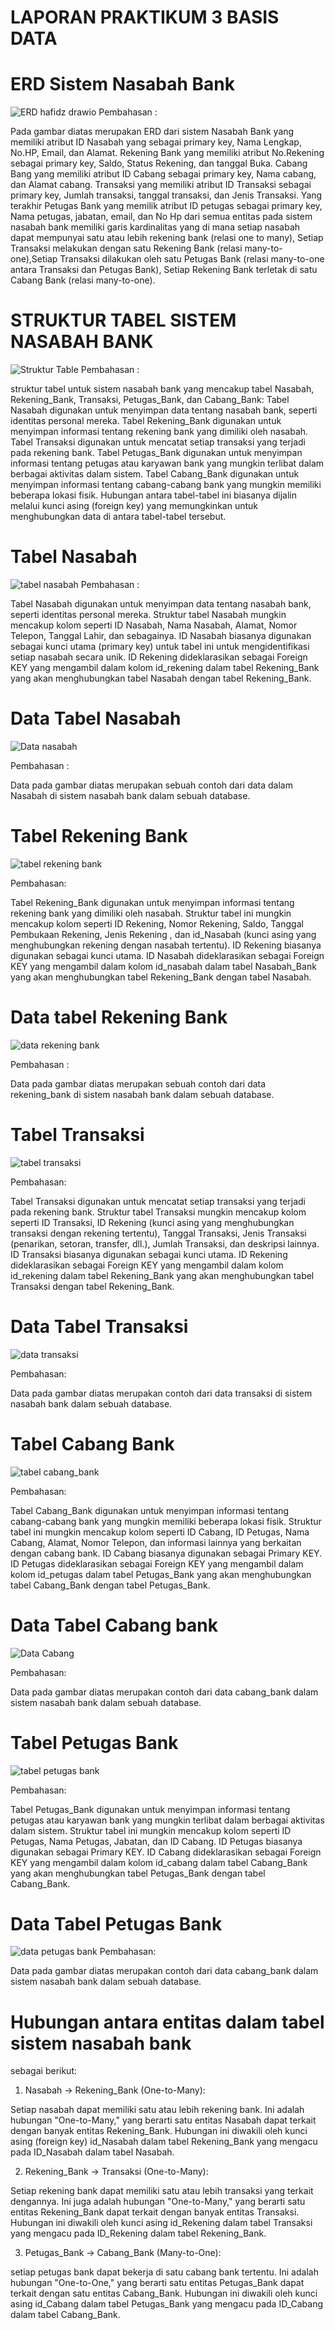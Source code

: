 # LAPORAN PRAKTIKUM 3 BASIS DATA
# ERD Sistem Nasabah Bank
![ERD hafidz drawio](https://github.com/HafidzAshshidiqi/BASDA-Laporan-3/assets/125180024/01b18bb1-5e5c-445d-8600-26be81ad61a2)
Pembahasan :

Pada gambar diatas merupakan ERD dari sistem Nasabah Bank yang memiliki atribut ID Nasabah yang sebagai primary key, Nama Lengkap, No.HP, Email, dan Alamat. Rekening Bank yang memiliki atribut No.Rekening sebagai primary key, Saldo, Status Rekening, dan tanggal Buka. Cabang Bang yang memiliki atribut ID Cabang sebagai primary key, Nama cabang, dan Alamat cabang. Transaksi yang memiliki atribut ID Transaksi sebagai primary key, Jumlah transaksi, tanggal transaksi, dan Jenis Transaksi. Yang terakhir Petugas Bank yang memilik atribut ID petugas sebagai primary key, Nama petugas, jabatan, email, dan No Hp dari semua entitas pada sistem nasabah bank memiliki garis kardinalitas yang di mana setiap nasabah dapat mempunyai satu atau lebih rekening bank (relasi one to many), Setiap Transaksi melakukan dengan satu Rekening Bank (relasi many-to-one),Setiap Transaksi dilakukan oleh satu Petugas Bank (relasi many-to-one antara Transaksi dan Petugas Bank), Setiap Rekening Bank terletak di satu Cabang Bank (relasi many-to-one).

# STRUKTUR TABEL SISTEM NASABAH BANK
![Struktur Table](https://github.com/HafidzAshshidiqi/BASDA-Laporan-3/assets/125180024/f80c9737-7742-4687-869b-11607e49789a)
Pembahasan :

struktur tabel untuk sistem nasabah bank yang mencakup tabel Nasabah, Rekening_Bank, Transaksi, Petugas_Bank, dan Cabang_Bank:
Tabel Nasabah digunakan untuk menyimpan data tentang nasabah bank, seperti identitas personal mereka.
Tabel Rekening_Bank digunakan untuk menyimpan informasi tentang rekening bank yang dimiliki oleh nasabah.
Tabel Transaksi digunakan untuk mencatat setiap transaksi yang terjadi pada rekening bank.
Tabel Petugas_Bank digunakan untuk menyimpan informasi tentang petugas atau karyawan bank yang mungkin terlibat dalam berbagai aktivitas dalam sistem.
Tabel Cabang_Bank digunakan untuk menyimpan informasi tentang cabang-cabang bank yang mungkin memiliki beberapa lokasi fisik.
Hubungan antara tabel-tabel ini biasanya dijalin melalui kunci asing (foreign key) yang memungkinkan untuk menghubungkan data di antara tabel-tabel tersebut. 

# Tabel Nasabah
![tabel nasabah](https://github.com/HafidzAshshidiqi/BASDA-Laporan-3/assets/125180024/b50df0ac-b350-40d7-a469-e14bc7f7247c)
Pembahasan :

Tabel Nasabah digunakan untuk menyimpan data tentang nasabah bank, seperti identitas personal mereka.
Struktur tabel Nasabah mungkin mencakup kolom seperti ID Nasabah, Nama Nasabah, Alamat, Nomor Telepon, Tanggal Lahir, dan sebagainya.
ID Nasabah biasanya digunakan sebagai kunci utama (primary key) untuk tabel ini untuk mengidentifikasi setiap nasabah secara unik.
ID Rekening dideklarasikan sebagai Foreign KEY yang mengambil dalam kolom id_rekening dalam tabel Rekening_Bank yang akan menghubungkan tabel Nasabah dengan tabel Rekening_Bank.
# Data Tabel Nasabah
![Data nasabah](https://github.com/HafidzAshshidiqi/BASDA-Laporan-3/assets/125180024/c49896a2-dac2-48fe-81b4-dc41f8c18692)

Pembahasan :

Data pada gambar diatas merupakan sebuah contoh dari data dalam Nasabah di sistem nasabah bank dalam sebuah database.
# Tabel Rekening Bank
![tabel rekening bank](https://github.com/HafidzAshshidiqi/BASDA-Laporan-3/assets/125180024/6ea53952-27b2-4fa7-a746-04328760c007)

Pembahasan:

Tabel Rekening_Bank digunakan untuk menyimpan informasi tentang rekening bank yang dimiliki oleh nasabah.
Struktur tabel ini mungkin mencakup kolom seperti ID Rekening, Nomor Rekening, Saldo, Tanggal Pembukaan Rekening, Jenis Rekening , dan id_Nasabah (kunci asing yang menghubungkan rekening dengan nasabah tertentu).
ID Rekening biasanya digunakan sebagai kunci utama.
ID Nasabah dideklarasikan sebagai Foreign KEY yang mengambil dalam kolom id_nasabah dalam tabel Nasabah_Bank yang akan menghubungkan tabel Rekening_Bank dengan tabel Nasabah.
# Data tabel Rekening Bank
![data rekening bank](https://github.com/HafidzAshshidiqi/BASDA-Laporan-3/assets/125180024/4699aed5-9f7c-48c0-822c-5cc1b73d4fc7)

Pembahasan :

Data pada gambar diatas merupakan sebuah contoh dari data rekening_bank di sistem nasabah bank dalam sebuah database.
# Tabel Transaksi
![tabel transaksi](https://github.com/HafidzAshshidiqi/BASDA-Laporan-3/assets/125180024/68923c95-7830-4fbf-a4de-4b90153ed44f)

Pembahasan:

Tabel Transaksi digunakan untuk mencatat setiap transaksi yang terjadi pada rekening bank.
Struktur tabel Transaksi mungkin mencakup kolom seperti ID Transaksi, ID Rekening (kunci asing yang menghubungkan transaksi dengan rekening tertentu), Tanggal Transaksi, Jenis Transaksi (penarikan, setoran, transfer, dll.), Jumlah Transaksi, dan deskripsi lainnya.
ID Transaksi biasanya digunakan sebagai kunci utama.
ID Rekening dideklarasikan sebagai Foreign KEY yang mengambil dalam kolom id_rekening dalam tabel Rekening_Bank yang akan menghubungkan tabel Transaksi dengan tabel Rekening_Bank.
# Data Tabel Transaksi
![data transaksi](https://github.com/HafidzAshshidiqi/BASDA-Laporan-3/assets/125180024/acbc52a8-fe03-4cd7-b36c-290a1712659d)

Pembahasan:

Data pada gambar diatas merupakan contoh dari data transaksi di sistem nasabah bank dalam sebuah database.
# Tabel Cabang Bank
![tabel cabang_bank](https://github.com/HafidzAshshidiqi/BASDA-Laporan-3/assets/125180024/25b59d43-81a4-4995-8e53-2b2aa040e1fc)

Pembahasan:

Tabel Cabang_Bank digunakan untuk menyimpan informasi tentang cabang-cabang bank yang mungkin memiliki beberapa lokasi fisik.
Struktur tabel ini mungkin mencakup kolom seperti ID Cabang, ID Petugas, Nama Cabang, Alamat, Nomor Telepon, dan informasi lainnya yang berkaitan dengan cabang bank.
ID Cabang biasanya digunakan sebagai Primary KEY.
ID Petugas dideklarasikan sebagai Foreign KEY yang mengambil dalam kolom id_petugas dalam tabel Petugas_Bank yang akan menghubungkan tabel Cabang_Bank dengan tabel Petugas_Bank.
# Data Tabel Cabang bank
![Data Cabang](https://github.com/HafidzAshshidiqi/BASDA-Laporan-3/assets/125180024/0b74d1cb-7216-4e68-9a50-04828db4d921)

Pembahasan:

Data pada gambar diatas merupakan contoh dari data cabang_bank dalam sistem nasabah bank dalam sebuah database.
# Tabel Petugas Bank
![tabel petugas bank](https://github.com/HafidzAshshidiqi/BASDA-Laporan-3/assets/125180024/caf01429-caaa-41e3-91be-cb1e190a38f1)

Pembahasan:

Tabel Petugas_Bank digunakan untuk menyimpan informasi tentang petugas atau karyawan bank yang mungkin terlibat dalam berbagai aktivitas dalam sistem.
Struktur tabel ini mungkin mencakup kolom seperti ID Petugas, Nama Petugas, Jabatan, dan ID Cabang. 
ID Petugas biasanya digunakan sebagai Primary KEY.
ID Cabang dideklarasikan sebagai Foreign KEY yang mengambil dalam kolom id_cabang dalam tabel Cabang_Bank yang akan menghubungkan tabel Petugas_Bank dengan tabel Cabang_Bank.
# Data Tabel Petugas Bank
![data petugas bank](https://github.com/HafidzAshshidiqi/BASDA-Laporan-3/assets/125180024/3142c025-4b29-41ba-8e4b-78d93b3de653)
Pembahasan:

Data pada gambar diatas merupakan contoh dari data cabang_bank dalam sistem nasabah bank dalam sebuah database.
# Hubungan antara entitas dalam tabel sistem nasabah bank 
sebagai berikut:

1. Nasabah -> Rekening_Bank (One-to-Many):

Setiap nasabah dapat memiliki satu atau lebih rekening bank.
Ini adalah hubungan "One-to-Many," yang berarti satu entitas Nasabah dapat terkait dengan banyak entitas Rekening_Bank.
Hubungan ini diwakili oleh kunci asing (foreign key) id_Nasabah dalam tabel Rekening_Bank yang mengacu pada ID_Nasabah dalam tabel Nasabah.

2. Rekening_Bank -> Transaksi (One-to-Many):

Setiap rekening bank dapat memiliki satu atau lebih transaksi yang terkait dengannya.
Ini juga adalah hubungan "One-to-Many," yang berarti satu entitas Rekening_Bank dapat terkait dengan banyak entitas Transaksi.
Hubungan ini diwakili oleh kunci asing id_Rekening dalam tabel Transaksi yang mengacu pada ID_Rekening dalam tabel Rekening_Bank.

3. Petugas_Bank -> Cabang_Bank (Many-to-One):

setiap petugas bank dapat bekerja di satu cabang bank tertentu.
Ini adalah hubungan "One-to-One," yang berarti satu entitas Petugas_Bank dapat terkait dengan satu entitas Cabang_Bank.
Hubungan ini diwakili oleh kunci asing id_Cabang dalam tabel Petugas_Bank yang mengacu pada ID_Cabang dalam tabel Cabang_Bank.
